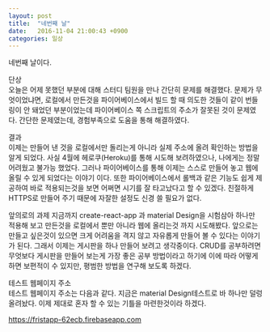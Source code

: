 ```yaml
---
layout: post
title:  "네번째 날"
date:   2016-11-04 21:00:43 +0900
categories: 일상
---
```


네번째 날이다.

단상  
오늘은 어제 못했던 부분에 대해 스터디 팀원을 만나 간단히 문제를 해결했다. 문제가 무엇이었냐면, 로컬에서 만든것을 파이어베이스에서 빌드 할 때 의도한 것들이 같이 번들링이 안 돼었던 부분이었는데 파이어베이스 쪽 스크립트의 주소가 잘못된 것이 문제였다. 간단한 문제였는데, 경험부족으로 도움을 통해 해결하였다.  

결과  
이제는 만들어 낸 것을 로컬에서만 돌리는게 아니라 실제 주소에 올려 확인하는 방법을 알게 되었다. 사실 4월에 헤로쿠(Heroku)를 통해 시도해 보려하였으나, 나에게는 정말 어려웠고 불가능 했었다. 그러나 파이어베이스를 통해 이제는 스스로 만들어 놓고 웹에 올릴 수 있게 되었다는 이야기 이다. 또한 파이어베이스에서 롤백과 같은 기능도 쉽게 제공하여 바로 적용되는것을 보면 어쩌면 시기를 잘 타고났다고 할 수 있겠다. 친절하게 HTTPS로 만들어 주기 때문에 자잘한 설정도 신경 쓸 필요가 없다.  

 앞의로의 과제
 지금까지 create-react-app 과 material Design을 시험삼아 하나만 적용해 보고 만든것을 로컬에서 뿐만 아니라 웹에 올리는것 까지 시도해봤다. 앞으로는 만들고 싶은것이 있으면 크게 어려움을 격지 않고 자유롭게 만들어 볼 수 있다는 이야기가 된다. 그래서 이제는 게시판을 하나 만들어 보려고 생각중이다. CRUD를 공부하려면 무엇보다 게시판을 만들어 보는게 가장 좋은 공부 방법이라고 하기에 이에 따라 어떻게 하면 보편적이 수 있지만, 평범한 방법을 연구해 보도록 하겠다.  

 테스트 웹페이지 주소  
 테스트 웹페이지 주소는 다음과 같다. 지금은 material Design테스트로 바 하나만 덜렁 올려놨다. 이제 제대로 혼자 할 수 있는 기틀을 마련한것이라 하겠다.  

   
<https://fristapp-62ecb.firebaseapp.com>
